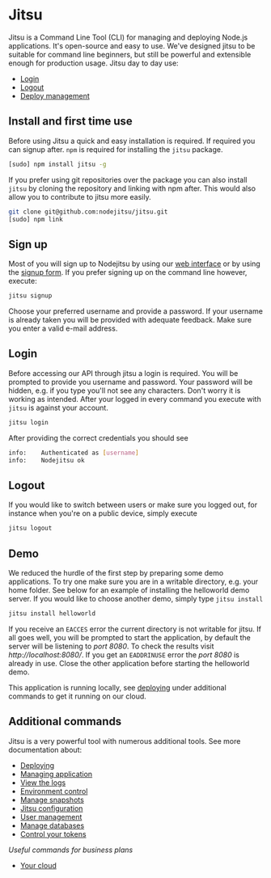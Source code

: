 # Jitsu

Jitsu is a Command Line Tool (CLI) for managing and deploying Node.js
applications. It's open-source and easy to use. We've designed jitsu to
be suitable for command line beginners, but still be powerful and
extensible enough for production usage. Jitsu day to day use:

* [Login](#login)
* [Logout](#logout)
* [Deploy management](#additional-commands)

## Install and first time use

Before using Jitsu a quick and easy installation is required. If required you
can signup after. `npm` is required for installing the `jitsu` package.

```bash
[sudo] npm install jitsu -g
```

If you prefer using git repositories over the package you can also install
`jitsu` by cloning the repository and linking with npm after. This would also
allow you to contribute to jitsu more easily.

```bash
git clone git@github.com:nodejitsu/jitsu.git
[sudo] npm link
```

## Sign up
Most of you will sign up to Nodejitsu by using our [web interface][webops] or
by using the [signup form][signup]. If you prefer signing up on the command
line however, execute:

```bash
jitsu signup
```

Choose your preferred username and provide a password. If your username is
already taken you will be provided with adequate feedback. Make sure you enter a
valid e-mail address.

## Login

Before accessing our API through jitsu a login is required. You will be prompted
to provide you username and password. Your password will be hidden, e.g. if you
type you'll not see any characters. Don't worry it is working as intended. After
your logged in every command you execute with `jitsu` is against your account.

```bash
jitsu login
```

After providing the correct credentials you should see

```bash
info:    Authenticated as [username]
info:    Nodejitsu ok
```

## Logout

If you would like to switch between users or make sure you logged out, for
instance when you're on a public device, simply execute

```bash
jitsu logout
```

## Demo

We reduced the hurdle of the first step by preparing some demo applications.
To try one make sure you are in a writable directory, e.g. your home folder.
See below for an example of installing the helloworld demo server. If you would
like to choose another demo, simply type `jitsu install`

```bash
jitsu install helloworld
```

If you receive an `EACCES` error the current directory is not writable for
jitsu. If all goes well, you will be prompted to start the application, by
default the server will be listening to *port 8080*. To check the results
visit *http://localhost:8080/*. If you get an `EADDRINUSE` error the *port 8080*
is already in use. Close the other application before starting the helloworld
demo.

This application is running locally, see [deploying][deploy] under
additional commands to get it running on our cloud.

## Additional commands

Jitsu is a very powerful tool with numerous additional tools. See more
documentation about:

* [Deploying][deploy]
* [Managing application](/jitsu/apps/)
* [View the logs](/jitsu/logs/)
* [Environment control](/jitsu/env/)
* [Manage snapshots](/jitsu/snapshots/)
* [Jitsu configuration](/jitsu/conf/)
* [User management](/jitsu/user/)
* [Manage databases](/jitsu/databases/)
* [Control your tokens](/jitsu/tokens/)

*Useful commands for business plans*

* [Your cloud](/features/business/)

[deploy]: /jitsu/deploy/
[signup]: https://www.nodejitsu.com/signup/
[webops]: https://webops.nodejitsu.com/
[meta:title]: <> (Jitsu CLI)
